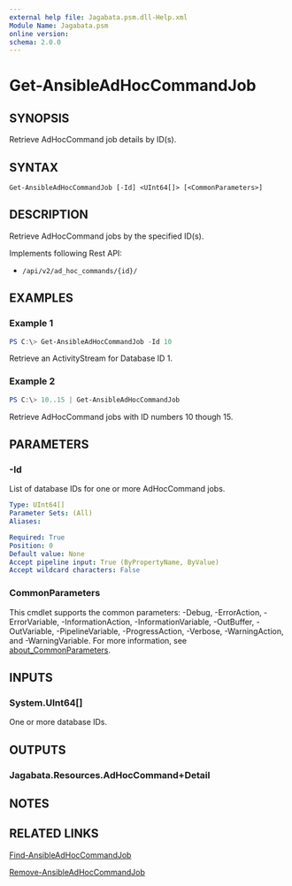 ```yaml
---
external help file: Jagabata.psm.dll-Help.xml
Module Name: Jagabata.psm
online version:
schema: 2.0.0
---
```


# Get-AnsibleAdHocCommandJob

## SYNOPSIS
Retrieve AdHocCommand job details by ID(s).

## SYNTAX

```
Get-AnsibleAdHocCommandJob [-Id] <UInt64[]> [<CommonParameters>]
```

## DESCRIPTION
Retrieve AdHocCommand jobs by the specified ID(s).

Implements following Rest API:  
- `/api/v2/ad_hoc_commands/{id}/`  

## EXAMPLES

### Example 1
```powershell
PS C:\> Get-AnsibleAdHocCommandJob -Id 10
```

Retrieve an ActivityStream for Database ID 1.

### Example 2
```powershell
PS C:\> 10..15 | Get-AnsibleAdHocCommandJob
```

Retrieve AdHocCommand jobs with ID numbers 10 though 15.

## PARAMETERS

### -Id
List of database IDs for one or more AdHocCommand jobs.

```yaml
Type: UInt64[]
Parameter Sets: (All)
Aliases:

Required: True
Position: 0
Default value: None
Accept pipeline input: True (ByPropertyName, ByValue)
Accept wildcard characters: False
```

### CommonParameters
This cmdlet supports the common parameters: -Debug, -ErrorAction, -ErrorVariable, -InformationAction, -InformationVariable, -OutBuffer, -OutVariable, -PipelineVariable, -ProgressAction, -Verbose, -WarningAction, and -WarningVariable. For more information, see [about_CommonParameters](http://go.microsoft.com/fwlink/?LinkID=113216).

## INPUTS

### System.UInt64[]
One or more database IDs.

## OUTPUTS

### Jagabata.Resources.AdHocCommand+Detail
## NOTES

## RELATED LINKS

[Find-AnsibleAdHocCommandJob](Find-AnsibleAdHocCommandJob.md)

[Remove-AnsibleAdHocCommandJob](Remove-AnsibleAdHocCommandJob.md)
